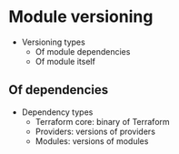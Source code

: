 # Module versioning

* Versioning types
    * Of module dependencies
    * Of module itself

## Of dependencies
* Dependency types
    * Terraform core: binary of Terraform
    * Providers: versions of providers
    * Modules: versions of modules
    
